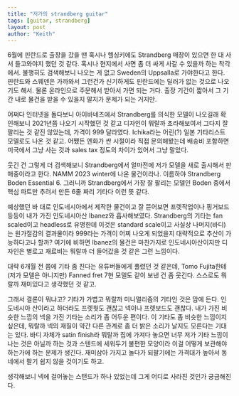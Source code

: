 ```yaml
---
title: "저가의 strandberg guitar"
tags: [guitar, strandberg]
layout: post
author: "Keith"
---
```


6월에 핀란드로 출장을 갔을 땐 혹시나 헬싱키에도 Strandberg 매장이 있으면 한 대 사서 들고와야지 했던 것 같다. 혹시나 현지에서 사면 좀 더 싸게 사갈 수 있을까 하는 착각에서. 불행히도 검색해보니 나오는 게 없고 Sweden의 Uppsalla로 가야한다고 한다. 핀란드와 스웨덴은 가까와서 그런건가 신기하게도 핀란드에는 딜러가 없는 것으로 나오기도 해서. 물론 온라인으로 주문해서 받아서 가면 되는 거다. 출장 기간이 짧아서 그 기간 내로 물건을 받을 수 있을지 말지가 문제가 되는 거지만.

어쩌다 인터넷을 돌다보니 아이바네즈에서 Strandberg를 의식한 모델이 나오길래 확인해보니 2021년쯤 나오기 시작했던 것 같고 디자인이 뭐랄까 초라해보여서 그다지 잘 팔리는 것 같진 않았는데, 가격이 999 달라였다. Ichika라는 어린(?) 일본 기타리스트 모델로도 나온 것 같고. 어쨌든 엔화가 싼 시절이라 직접 문의해봤는데 배송비 포함하면 미국에서 그냥 사는 것과 sales tax 정도의 차이가 있어서 그냥 말았다.

웃긴 건 그렇게 더 검색해보니 Strandberg에서 얼마전에 저가 모델을 새로 출시해서 판매중이라고 한다. NAMM 2023 winter에 나온 물건이라나. 이름하야 Strandberg Boden Essential 6. 그러니까 Strandberg에서 가장 잘 팔리는 모델인 Boden 중에서 핵심 파트만 추려서 만든 6줄 짜리 기타다 이런 뜻 같다.

예상했던 바 대로 인도네시아에서 제작한 물건이고 잘 뜯어보면 프렛작업이나 핑거보드 등등이 내가 가진 인도네시아산 Ibanez와 흡사해보였다. Strandberg의 기타는 fan scaled이고 headless로 유명한데 이것은 standard scale이고 사실상 나머지(바디)는 원가절감의 결과물이라 999라는 가격이 어찌 나오게 되었을지 대략적으로 추산이 가능하다고나 할까? 여기에 비하면 Ibanez의 물건은 마찬가지로 인도네시아산이지만 디자인은 별로고 재료비는 뭐랄까 더 들어갔을 것 같은 그런 느낌이다.

대략 6개월 전 쯤에 기타 좀 친다는 유튜버들에게 풀렸던 것 같은데, Tomo Fujita한테 (저가 모델은 아니지만) Fanned fret 7현 모델도 같이 보낸 건 좀 웃긴다. 스스로도 뭐랄까 재미있다고 생각했던 것 같고. 

그래서 결론이 뭐냐고? 기타가 가볍고 뭐랄까 미니멀리즘의 기타인 것은 맘에 든다. 인도네시아 산이라고 하더라도 프렛웟도 괜찮고 넥이나 프렛보드도 괜찮다. 내가 가진 비슷한 느낌의 넥을 가진 기타는 소리가 좀 어두운 편이다. 이 기타도 좀 비슷한 느낌이지 싶은데, 뭐랄까 넥의 재질이 약간 다른 관계로 좀 더 밝은 소리가 날지도 모른다는 기대는 있다. 바디 자체가 satin finish라 뭐랄까 집에 가져다 놓으면 너무 저가 기타 느낌이 나는 것은 아닐까 하는 것과 스텐드에 세워두기 불편한 모양이라 이걸 어떻게 보관해야 하는가에 하는 문제가 생긴다. 재미삼아 가지고 놀다가 되팔기에는 가격대가 높아서 동네에서 팔기 쉽지 않을 것이기도 하고. 

생각해보니 넥에 걸어놓는 스탠드가 하나 있었는데 그게 어디로 사라진 것인가 궁금해진다.

